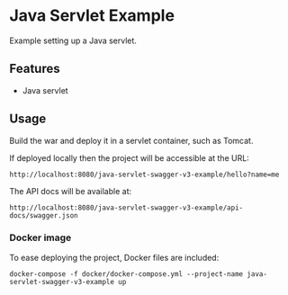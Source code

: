 # Java Servlet Example

Example setting up a Java servlet.

## Features

- Java servlet

## Usage

Build the war and deploy it in a servlet container, such as Tomcat.

If deployed locally then the project will be accessible at the URL:

```
http://localhost:8080/java-servlet-swagger-v3-example/hello?name=me
```

The API docs will be available at:

```
http://localhost:8080/java-servlet-swagger-v3-example/api-docs/swagger.json
```

### Docker image

To ease deploying the project, Docker files are included:

```
docker-compose -f docker/docker-compose.yml --project-name java-servlet-swagger-v3-example up
```
